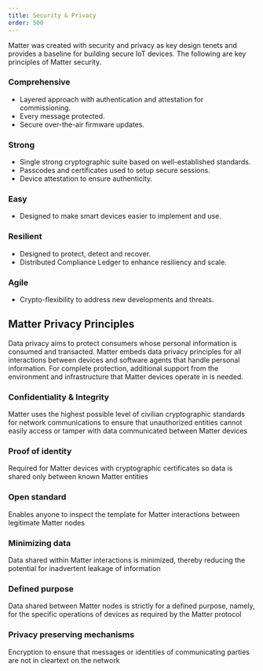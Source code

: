 ```yaml
---
title: Security & Privacy
order: 500
---
```

Matter was created with security and privacy as key design tenets and provides
a baseline for building secure IoT devices. The following are key principles of Matter security.

### Comprehensive

- Layered approach with authentication and attestation for commissioning.
- Every message protected.
- Secure over-the-air firmware updates.

### Strong

- Single strong cryptographic suite based on well-established standards.
- Passcodes and certificates used to setup secure sessions.
- Device attestation to ensure authenticity.

### Easy

- Designed to make smart devices easier to implement and use.

### Resilient

- Designed to protect, detect and recover.
- Distributed Compliance Ledger to enhance resiliency and scale.

### Agile

- Crypto-flexibility to address new developments and threats.

## Matter Privacy Principles

Data privacy aims to protect consumers whose personal information is consumed and transacted.
Matter embeds data privacy principles for all interactions between devices and software agents that handle personal information. For complete protection, additional support from the environment and infrastructure that Matter devices operate in is needed.

### Confidentiality & Integrity

Matter uses the highest possible level of civilian cryptographic standards for network communications to ensure that unauthorized entities cannot easily access or tamper with data communicated between Matter devices

### Proof of identity

Required for Matter devices with cryptographic certificates so data is shared only between known Matter entities

### Open standard

Enables anyone to inspect the template for Matter interactions between legitimate Matter nodes

### Minimizing data

Data shared within Matter interactions is minimized, thereby reducing the potential for inadvertent leakage of information

### Defined purpose

Data shared between Matter nodes is strictly for a defined purpose, namely, for the specific operations of devices as required by the Matter protocol

### Privacy preserving mechanisms

Encryption to ensure that messages or identities of communicating parties are not in cleartext on the network
